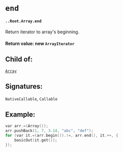 # `end`

#### `..Root.Array.end`

Return iterator to array's beginning.

#### Return value: new `ArrayIterator`

## Child of:

[`Array`](docs..Root.Array.md)

## Signatures:

`NativeCallable`, `Callable`

## Example:

```c
var arr.=(Array());
arr.pushBack(1, 7, 3.14, "abc", "def");
for (var it.=(arr.begin()).!=, arr.end(), it.++, {
    basicOut(it.get());
});
```